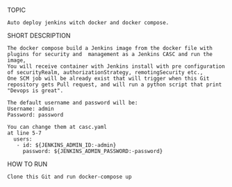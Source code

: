
TOPIC

    Auto deploy jenkins witch docker and docker compose.

SHORT DESCRIPTION

    The docker compose build a Jenkins image from the docker file with plugins for security and  management as a Jenkins CASC and run the image,
    You will receive container with Jenkins install with pre configuration of securityRealm, authorizationStrategy, remotingSecurity etc.,
    One SCM job will be already exist that will trigger when this Git repository gets Pull request, and will run a python script that print "Devops is great". 
    
    The default username and password will be: 
    Username: admin
    Password: password
    
    You can change them at casc.yaml
    at line 5-7
      users:
       - id: ${JENKINS_ADMIN_ID:-admin}
         password: ${JENKINS_ADMIN_PASSWORD:-password}

	
HOW TO RUN
	
    Clone this Git and run docker-compose up
